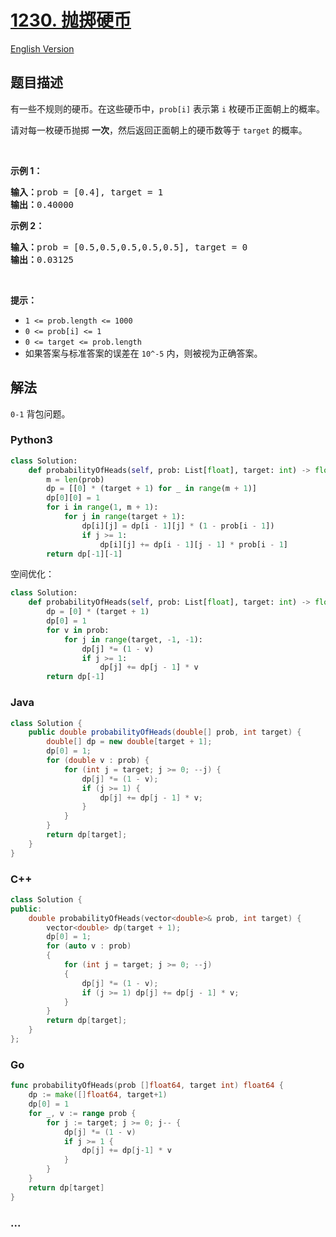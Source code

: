 # [1230. 抛掷硬币](https://leetcode-cn.com/problems/toss-strange-coins)

[English Version](/solution/1200-1299/1230.Toss%20Strange%20Coins/README_EN.md)

## 题目描述

<!-- 这里写题目描述 -->

<p>有一些不规则的硬币。在这些硬币中，<code>prob[i]</code>&nbsp;表示第&nbsp;<code>i</code>&nbsp;枚硬币正面朝上的概率。</p>

<p>请对每一枚硬币抛掷&nbsp;<strong>一次</strong>，然后返回正面朝上的硬币数等于&nbsp;<code>target</code>&nbsp;的概率。</p>

<p>&nbsp;</p>

<p><strong>示例 1：</strong></p>

<pre><strong>输入：</strong>prob = [0.4], target = 1
<strong>输出：</strong>0.40000
</pre>

<p><strong>示例 2：</strong></p>

<pre><strong>输入：</strong>prob = [0.5,0.5,0.5,0.5,0.5], target = 0
<strong>输出：</strong>0.03125
</pre>

<p>&nbsp;</p>

<p><strong>提示：</strong></p>

<ul>
	<li><code>1 &lt;= prob.length &lt;= 1000</code></li>
	<li><code>0 &lt;= prob[i] &lt;= 1</code></li>
	<li><code>0 &lt;= target&nbsp;</code><code>&lt;= prob.length</code></li>
	<li>如果答案与标准答案的误差在&nbsp;<code>10^-5</code>&nbsp;内，则被视为正确答案。</li>
</ul>

## 解法

<!-- 这里可写通用的实现逻辑 -->

`0-1` 背包问题。

<!-- tabs:start -->

### **Python3**

<!-- 这里可写当前语言的特殊实现逻辑 -->

```python
class Solution:
    def probabilityOfHeads(self, prob: List[float], target: int) -> float:
        m = len(prob)
        dp = [[0] * (target + 1) for _ in range(m + 1)]
        dp[0][0] = 1
        for i in range(1, m + 1):
            for j in range(target + 1):
                dp[i][j] = dp[i - 1][j] * (1 - prob[i - 1])
                if j >= 1:
                    dp[i][j] += dp[i - 1][j - 1] * prob[i - 1]
        return dp[-1][-1]
```

空间优化：

```python
class Solution:
    def probabilityOfHeads(self, prob: List[float], target: int) -> float:
        dp = [0] * (target + 1)
        dp[0] = 1
        for v in prob:
            for j in range(target, -1, -1):
                dp[j] *= (1 - v)
                if j >= 1:
                    dp[j] += dp[j - 1] * v
        return dp[-1]
```

### **Java**

<!-- 这里可写当前语言的特殊实现逻辑 -->

```java
class Solution {
    public double probabilityOfHeads(double[] prob, int target) {
        double[] dp = new double[target + 1];
        dp[0] = 1;
        for (double v : prob) {
            for (int j = target; j >= 0; --j) {
                dp[j] *= (1 - v);
                if (j >= 1) {
                    dp[j] += dp[j - 1] * v;
                }
            }
        }
        return dp[target];
    }
}
```

### **C++**

```cpp
class Solution {
public:
    double probabilityOfHeads(vector<double>& prob, int target) {
        vector<double> dp(target + 1);
        dp[0] = 1;
        for (auto v : prob)
        {
            for (int j = target; j >= 0; --j)
            {
                dp[j] *= (1 - v);
                if (j >= 1) dp[j] += dp[j - 1] * v;
            }
        }
        return dp[target];
    }
};
```

### **Go**

```go
func probabilityOfHeads(prob []float64, target int) float64 {
	dp := make([]float64, target+1)
	dp[0] = 1
	for _, v := range prob {
		for j := target; j >= 0; j-- {
			dp[j] *= (1 - v)
			if j >= 1 {
				dp[j] += dp[j-1] * v
			}
		}
	}
	return dp[target]
}
```

### **...**

```

```

<!-- tabs:end -->
